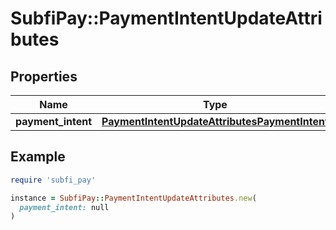 # SubfiPay::PaymentIntentUpdateAttributes

## Properties

| Name | Type | Description | Notes |
| ---- | ---- | ----------- | ----- |
| **payment_intent** | [**PaymentIntentUpdateAttributesPaymentIntent**](PaymentIntentUpdateAttributesPaymentIntent.md) |  | [optional] |

## Example

```ruby
require 'subfi_pay'

instance = SubfiPay::PaymentIntentUpdateAttributes.new(
  payment_intent: null
)
```

